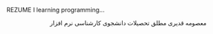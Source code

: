 REZUME
I learning programming...
<dir dir ="rtl">
	معصومه قدیری مطلق
	تحصیلات 
	دانشجوی کارشناسی نرم افزار
  
  </div>
